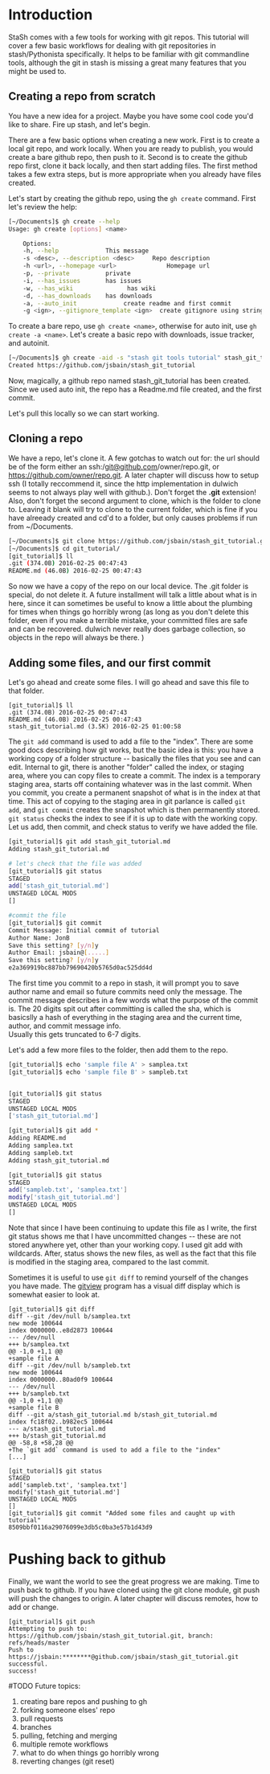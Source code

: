 # Introduction
StaSh comes with a few tools for working with git repos. This tutorial will cover a few basic workflows for dealing with git repositories in stash/Pythonista specifically. It helps to be familiar with git commandline tools, although the git in stash is missing a great many features that you might be used to.

## Creating a repo from scratch
You have a new idea for a project.  Maybe you have some cool code you'd like to share.  Fire up stash, and let's begin.

There are a few basic options when creating a new work.  First is to create a local git repo, and work locally.  When you are ready to publish, you would create a bare github repo, then push to it.  Second is to create the github repo first, clone it back locally, and then start adding files.  The first method takes a few extra steps, but is more appropriate when you already have files created.

Let's start by creating the github repo, using the `gh create` command.  First let's review the help:

```bash
[~/Documents]$ gh create --help
Usage: gh create [options] <name> 

	Options:
	-h, --help             This message
	-s <desc>, --description <desc>		Repo description
	-h <url>, --homepage <url>				Homepage url
	-p, --private          private
	-i, --has_issues       has issues
	-w, --has_wiki  			 has wiki
	-d, --has_downloads    has downloads
	-a, --auto_init     		create readme and first commit
	-g <ign>, --gitignore_template <ign>  create gitignore using string
``` 

To create a bare repo, use `gh create <name>`, otherwise for auto init, use `gh create -a <name>`.  Let's create a basic repo with downloads, issue tracker, and autoinit.

```bash
[~/Documents]$ gh create -aid -s "stash git tools tutorial" stash_git_tutorial
Created https://github.com/jsbain/stash_git_tutorial
``` 

Now, magically, a github repo named stash_git_tutorial has been created.  Since we used auto init, the repo has a Readme.md file created, and the first commit.

Let's pull this locally so we can start working.

## Cloning a repo
We have a repo, let's clone it.  A few gotchas to watch out for: the url should be of the form either an ssh:/git@github.com/owner/repo.git, or https://github.com/owner/repo.git.  A later chapter will discuss how to setup ssh (I totally reccommend it, since the http implementation in dulwich seems to not always play well with github.). Don't forget the **.git** extension!
Also, don't forget the second argument to clone, which is the folder to clone to.  Leaving it blank will try to clone to the current folder, which is fine if you have alreeady created and cd'd to a folder, but only causes problems if run from ~/Documents.

```bash 
[~/Documents]$ git clone https://github.com/jsbain/stash_git_tutorial.git git_tutorial
[~/Documents]$ cd git_tutorial/
[git_tutorial]$ ll
.git (374.0B) 2016-02-25 00:47:43
README.md (46.0B) 2016-02-25 00:47:43
``` 

So now we have a copy of the repo on our local device.  The .git folder is special, do not delete it.  A future installment will talk a little about what is in here, since it can sometimes be useful to know a little about the plumbing for times when things go horribly wrong (as long as you don't delete this folder, even if you make a terrible mistake, your committed files are safe and can be recovered.  dulwich never really does garbage collection, so objects in the repo will always be there. )

## Adding some files, and our first commit
Let's go ahead and create some files.  I will go ahead and save this file to that folder.

``` 
[git_tutorial]$ ll
.git (374.0B) 2016-02-25 00:47:43
README.md (46.0B) 2016-02-25 00:47:43
stash_git_tutorial.md (3.5K) 2016-02-25 01:00:58
``` 
The `git add` command is used to add a file to the "index".  There are some good docs describing how git works, but the basic idea is this:  you have a working copy of a folder structure -- basically the files that you see and can edit.  Internal to git, there is another "folder" called the index, or staging area, where you can copy files to create a commit.  The index is a temporary staging area, starts off containing whatever was in the last commit.    When you commit, you create a permanent snapshot of what is in the index at that time.   This act of copying to the staging area in git parlance is called `git add`, and `git commit` creates the snapshot which is then permanently stored.   `git status` checks the index to see if it is up to date with the working copy.  Let us add, then commit, and check status to verify we have added the file.

```bash
[git_tutorial]$ git add stash_git_tutorial.md 
Adding stash_git_tutorial.md

# let's check that the file was added
[git_tutorial]$ git status
STAGED
add['stash_git_tutorial.md']
UNSTAGED LOCAL MODS
[]

#commit the file
[git_tutorial]$ git commit
Commit Message: Initial commit of tutorial
Author Name: JonB
Save this setting? [y/n]y
Author Email: jsbain@[.....]
Save this setting? [y/n]y
e2a369919bc887bb79690420b5765d0ac525dd4d
``` 

The first time you commit to a repo in stash, it will prompt you to save author name and email so future commits need only the message.  The commit message describes in a few words what the purpose of the commit is.  The 20 digits spit out after committing is called the sha, which is basicslly a hash of everything in the staging area and the current time, author, and commit message info.  
Usually this gets truncated to 6-7 digits.

Let's add a few more files to the folder, then add them to the repo.


```bash 
[git_tutorial]$ echo 'sample file A' > samplea.txt
[git_tutorial]$ echo 'sample file B' > sampleb.txt


[git_tutorial]$ git status
STAGED
UNSTAGED LOCAL MODS
['stash_git_tutorial.md']

[git_tutorial]$ git add *
Adding README.md
Adding samplea.txt
Adding sampleb.txt
Adding stash_git_tutorial.md

[git_tutorial]$ git status
STAGED
add['sampleb.txt', 'samplea.txt']
modify['stash_git_tutorial.md']
UNSTAGED LOCAL MODS
[]
``` 

Note that since I have been continuing to update this file as I write, the first git status shows me that I have uncommitted changes -- these are not stored anywhere yet, other than your working copy.  I used git add with wildcards.  After, status shows the new files, as well as the fact that this file is modified in the staging area, compared to the last commit.

Sometimes it is useful to use `git diff` to remind yourself of the changes you have made.  The [gitview](https://github.com/jsbain/gitview) program has a visual diff display which is somewhat easier to look at.

``` 
[git_tutorial]$ git diff
diff --git /dev/null b/samplea.txt
new mode 100644
index 0000000..e8d2873 100644
--- /dev/null
+++ b/samplea.txt
@@ -1,0 +1,1 @@
+sample file A
diff --git /dev/null b/sampleb.txt
new mode 100644
index 0000000..80ad0f9 100644
--- /dev/null
+++ b/sampleb.txt
@@ -1,0 +1,1 @@
+sample file B
diff --git a/stash_git_tutorial.md b/stash_git_tutorial.md
index fc18f02..b982ec5 100644
--- a/stash_git_tutorial.md
+++ b/stash_git_tutorial.md
@@ -58,8 +58,28 @@
+The `git add` command is used to add a file to the "index" 
[...]
``` 

``` 
[git_tutorial]$ git status
STAGED
add['sampleb.txt', 'samplea.txt']
modify['stash_git_tutorial.md']
UNSTAGED LOCAL MODS
[]
[git_tutorial]$ git commit "Added some files and caught up with tutorial"
8509bbf0116a29076099e3db5c0ba3e57b1d43d9
``` 

# Pushing back to github
Finally, we want the world to see the great progress we are making.  Time to push back to github.  If you have cloned using the git clone module, git push will push the changes to origin. A later chapter will discuss remotes, how to add or change.

``` 
[git_tutorial]$ git push
Attempting to push to: https://github.com/jsbain/stash_git_tutorial.git, branch: refs/heads/master
Push to https://jsbain:********@github.com/jsbain/stash_git_tutorial.git successful.
success!
``` 


#TODO
Future topics:
1) creating bare repos and pushing to gh
2) forking someone elses' repo
3) pull requests
4) branches
5) pulling, fetching and merging
6) multiple remote workflows
7) what to do when things go horribly wrong
8) reverting changes (git reset)
